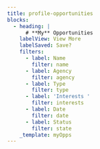 ```yaml
---
title: profile-opportunities
blocks:
  - heading: |
      # **My** Opportunities
    labelView: View More
    labelSaved: Save?
    filters:
      - label: Name
        filter: name
      - label: Agency
        filter: agency
      - label: Type
        filter: type
      - label: 'Interests '
        filter: interests
      - label: Date
        filter: date
      - label: Status
        filter: state
    _template: myOpps
---
```


